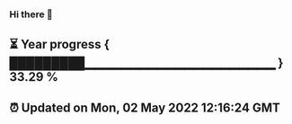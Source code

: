 ### Hi there 👋
⏳ Year progress { █████████▁▁▁▁▁▁▁▁▁▁▁▁▁▁▁▁▁▁▁▁▁ } 33.29 %
---
⏰ Updated on Mon, 02 May 2022 12:16:24 GMT
---
